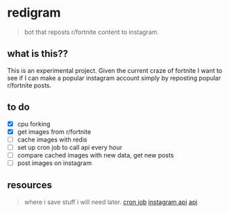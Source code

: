 # redigram
> bot that reposts r/fortnite content to instagram.

## what is this??
This is an experimental project. Given the current craze of fortnite I want to see if I can make a popular instagram account simply by reposting popular r/fortnite posts.

## to do
- [x] cpu forking
- [x] get images from r/fortnite
- [ ] cache images with redis
- [ ] set up cron job to call api every hour
- [ ] compare cached images with new data, get new posts
- [ ] post images on instagram

## resources
> where i save stuff i will need later.
[cron job](https://github.com/kelektiv/node-cron)
[instagram api](https://developers.facebook.com/docs/instagram-api/content-publishing)
[api](https://www.reddit.com/r/fortnite/hot/.json)